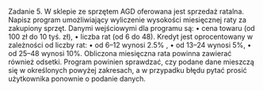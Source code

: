 Zadanie 5. W sklepie ze sprzętem AGD oferowana jest sprzedaż ratalna. Napisz program umożliwiający wyliczenie wysokości miesięcznej raty za zakupiony sprzęt. Danymi wejściowymi dla programu są: 
• cena towaru (od 100 zł do 10 tyś. zł), • liczba rat (od 6 do 48).  Kredyt jest oprocentowany w zależności od liczby rat: 
• od 6–12 wynosi 2.5% , • od 13–24 wynosi 5%, • od 25–48 wynosi 10%. 
Obliczona miesięczna rata powinna zawierać również odsetki. Program powinien sprawdzać, czy podane dane mieszczą się w określonych powyżej zakresach, a w przypadku błędu pytać prosić użytkownika ponownie o podanie danych. 